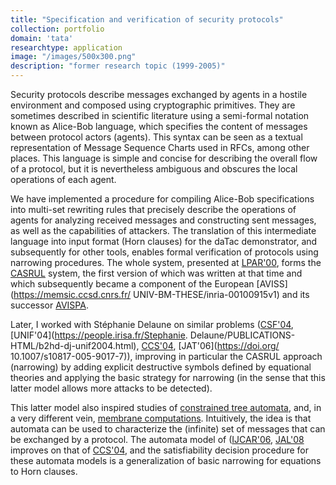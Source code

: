 ```yaml
---
title: "Specification and verification of security protocols"
collection: portfolio
domain: 'tata'
researchtype: application
image: "/images/500x300.png"
description: "former research topic (1999-2005)"
---
```


Security protocols describe messages exchanged by agents in a hostile environment and composed using cryptographic primitives. They are sometimes described in scientific literature using a semi-formal notation known as Alice-Bob language, which specifies the content of messages between protocol actors (agents). This syntax can be seen as a textual representation of Message Sequence Charts used in RFCs, among other places. This language is simple and concise for describing the overall flow of a protocol, but it is nevertheless ambiguous and obscures the local operations of each agent.

We have implemented a procedure for compiling Alice-Bob specifications into multi-set rewriting rules that precisely describe the operations of agents for analyzing received messages and constructing sent messages, as well as the capabilities of attackers. The translation of this intermediate language into input format (Horn clauses) for the daTac demonstrator, and subsequently for other tools, enables formal verification of protocols using narrowing procedures. The whole system, presented at [LPAR'00](https://inria.hal.science/inria-00099161v1), forms the [CASRUL](https://florent-jacquemard.github.io/software/1999-CASRUL/) system, the first version of which was written at that time and which subsequently became a component of the European [AVISS](https://memsic.ccsd.cnrs.fr/ UNIV-BM-THESE/inria-00100915v1) and its successor [AVISPA](https://avispa-project.org).

Later, I worked with Stéphanie Delaune on similar problems  ([CSF'04](https://doi.ieeecomputersociety.org/10.1109/CSFW.2004.1310728), [UNIF'04](https://people.irisa.fr/Stephanie. Delaune/PUBLICATIONS-HTML/b2hd-dj-unif2004.html), [CCS'04](https://doi.org/10.1145/1030083.1030121), [JAT'06](https://doi.org/ 10.1007/s10817-005-9017-7)), improving in particular the CASRUL approach (narrowing) by adding explicit destructive symbols defined by equational theories and applying the basic strategy for narrowing (in the sense that this latter model allows more attacks to be detected).

This latter model also inspired studies of [constrained tree automata](portfolio/1996-CTATA/), and, in a very different vein, [membrane computations](https://doi.org/10.1007/3-540-29937-8_10). Intuitively, the idea is that automata can be used to characterize the (infinite) set of messages that can be exchanged by a protocol. The automata model of ([IJCAR'06](https://doi.org/10.1007/11814771_45), [JAL'08](publication/2008-01-01-Tree-automata-with-equality-constraints-modulo-equational-theories) improves on that of [CCS'04](https://doi.org/10.1145/1030083.1030121), and the satisfiability decision procedure for these automata models is a generalization of basic narrowing for equations to Horn clauses.

